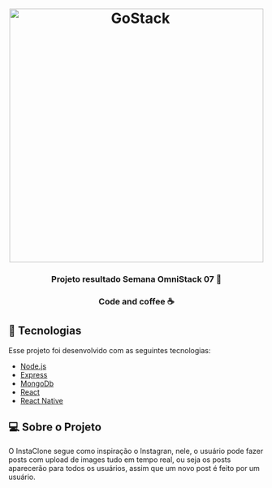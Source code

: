 
<h1 align="center">
    <img alt="GoStack" src="https://github.com/Heltonphg/Semana-OmniStack-07---Instagran/blob/master/Stack.png" width="500px" />
</h1>

<h3 align="center">
  Projeto resultado Semana OmniStack 07 🚀
 
</h3>

<h3 align="center">
   Code and coffee ☕
</h3>


## :rocket: Tecnologias

Esse projeto foi desenvolvido com as seguintes tecnologias:

- [Node.js](https://nodejs.org/en/)
- [Express](https://expressjs.com/pt-br/)
- [MongoDb](https://www.mongodb.com/)
- [React](https://reactjs.org)
- [React Native](https://facebook.github.io/react-native/)

## 💻 Sobre o Projeto

<p>O InstaClone segue como inspiração o Instagran, nele, o usuário pode fazer posts com upload de images tudo em tempo real, ou seja
os posts aparecerão para todos os usuários, assim que um novo post é feito por um usuário.<p>

